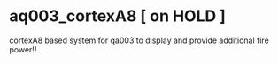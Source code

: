 # aq003_cortexA8 [ on HOLD ]
cortexA8 based system for qa003 to display and provide additional fire power!!
